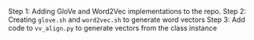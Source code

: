 Step 1: Adding GloVe and Word2Vec implementations to the repo.
Step 2: Creating `glove.sh` and `word2vec.sh` to generate word vectors
Step 3: Add code to `vv_align.py` to generate vectors from the class instance
